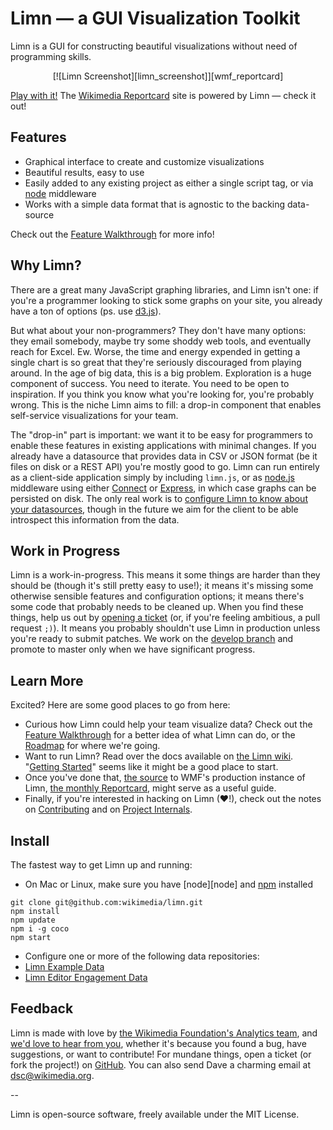 # Limn &mdash; a GUI Visualization Toolkit

Limn is a GUI for constructing beautiful visualizations without need of programming skills.

<center>[![Limn Screenshot][limn_screenshot]][wmf_reportcard]</center>

[Play with it!][limn_sample_graph] The [Wikimedia Reportcard][wmf_reportcard] site is powered by Limn &mdash; check it out!


## Features

 * Graphical interface to create and customize visualizations
 * Beautiful results, easy to use
 * Easily added to any existing project as either a single script tag, or via [node][nodejs] middleware
 * Works with a simple data format that is agnostic to the backing data-source

Check out the [Feature Walkthrough][limn_features] for more info!


## Why Limn?

There are a great many JavaScript graphing libraries, and Limn isn't one: if you're a programmer looking to stick some graphs on your site, you already have a ton of options (ps. use [d3.js][d3]).

But what about your non-programmers? They don't have many options: they email somebody, maybe try some shoddy web tools, and eventually reach for Excel. Ew. Worse, the time and energy expended in getting a single chart is so great that they're seriously discouraged from playing around. In the age of big data, this is a big problem. Exploration is a huge component of success. You need to iterate. You need to be open to inspiration. If you think you know what you're looking for, you're probably wrong.  This is the niche Limn aims to fill: a drop-in component that enables self-service visualizations for your team.

The "drop-in" part is important: we want it to be easy for programmers to enable these features in existing applications with minimal changes. If you already have a datasource that provides data in CSV or JSON format (be it files on disk or a REST API) you're mostly good to go. Limn can run entirely as a client-side application simply by including `limn.js`, or as [node.js][nodejs] middleware using either [Connect][connect] or [Express][express], in which case graphs can be persisted on disk. The only real work is to [configure Limn to know about your datasources][limn_datasource], though in the future we aim for the client to be able introspect this information from the data.


## Work in Progress

Limn is a work-in-progress. This means it some things are harder than they should be (though it's still pretty easy to use!); it means it's missing some otherwise sensible features and configuration options; it means there's some code that probably needs to be cleaned up. When you find these things, help us out by [opening a ticket][limn_issues] (or, if you're feeling ambitious, a pull request `;)`). It means you probably shouldn't use Limn in production unless you're ready to submit patches. We work on the [develop branch][develop_branch] and promote to master only when we have significant progress.

## Learn More

Excited? Here are some good places to go from here:

 - Curious how Limn could help your team visualize data? Check out the [Feature Walkthrough][limn_features] for a better idea of what Limn can do, or the [Roadmap][limn_roadmap] for where we're going.
 - Want to run Limn? Read over the docs available on [the Limn wiki][limn_wiki]. "[Getting Started][limn_getting_started]" seems like it might be a good place to start.
 - Once you've done that, [the source][wmf_reportcard_github] to WMF's production instance of Limn, [the monthly Reportcard][wmf_reportcard], might serve as a useful guide.
 - Finally, if you're interested in hacking on Limn (&hearts;!), check out the notes on [Contributing][limn_contributing] and on [Project Internals][limn_internals].


## Install

The fastest way to get Limn up and running:

 * On Mac or Linux, make sure you have [node][node] and [npm][npm] installed

```
git clone git@github.com:wikimedia/limn.git
npm install
npm update
npm i -g coco
npm start
```

 * Configure one or more of the following data repositories:
 * [Limn Example Data][limn_data]
 * [Limn Editor Engagement Data][limn_editor_engagement]

## Feedback

Limn is made with love by [the Wikimedia Foundation's Analytics team][wmf_analytics], and [we'd love to hear from you][dsc_email], whether it's because you found a bug, have suggestions, or want to contribute! For mundane things, open a ticket (or fork the project!) on [GitHub][limn]. You can also send Dave a charming email at [dsc@wikimedia.org][dsc_email].


--

Limn is open-source software, freely available under the MIT License.



[limn]: https://github.com/wikimedia/limn "Limn on GitHub"
[limn_git]: git@github.com:wikimedia/limn.git "Limn on GitHub git repository"
[limn_sample_graph]: http://reportcard.wmflabs.org/graphs/sample_graph/edit "Limn Sample Graph"
[limn_screenshot]: https://raw.github.com/wikimedia/limn/master/static/img/limn-screenshot.png "Limn Screenshot"
[limn_issues]: https://github.com/wikimedia/limn/issues
[limn_wiki]: https://github.com/wikimedia/limn/wiki "Limn Wiki"
[limn_getting_started]: https://github.com/wikimedia/limn/wiki/Getting-Started "Getting Started with Limn"
[limn_features]: https://github.com/wikimedia/limn/wiki/Feature-Walkthrough "Limn Feature Walkthrough"
[limn_roadmap]: https://github.com/wikimedia/limn/wiki/Roadmap "Limn Development Roadmap"
[limn_contributing]: https://github.com/wikimedia/limn/wiki/Contributing "Contributing to Limn"
[limn_internals]: https://github.com/wikimedia/limn/wiki/Internals "Limn Internals"
[limn_middleware]: https://github.com/wikimedia/limn/wiki/Middleware "Using Limn Middleware"
[limn_datasource]: https://github.com/wikimedia/limn/wiki/Datasource-Metadata "Describing DataSources"
[limn_data]: https://github.com/wikimedia/limn-data "Limn Example Data"
[limn_editor_engagement]: https://github.com/wikimedia/limn-editor-engagement "Limn Editor Engagement Data"
[develop_branch]: https://github.com/wikimedia/limn/tree/develop
[dsc_email]: mailto:dsc@wikimedia.org "dsc@wikimedia.org"

[wmf_analytics]: https://www.mediawiki.org/wiki/Analytics "Wikimedia Analytics team"
[wmf_reportcard]: http://reportcard.wmflabs.org "The Wikimedia Foundation Monthly Reportcard"
[wmf_reportcard_github]: https://github.com/wikimedia/reportcard "WMF Reportcard on GitHub"


[nodejs]: http://nodejs.org/ "node.js"
[npm]: http://npmjs.org/ "npm"
[d3]: http://d3js.org "d3.js"
[express]: http://expressjs.com "Express"
[connect]: http://senchalabs.org/connect "Connect"
